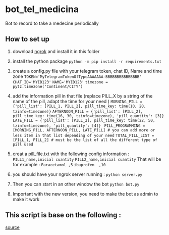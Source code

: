 # bot_tel_medicina
Bot to record to take a medecine periodically

## How to set up
1) download [ngrok](https://ngrok.com/download) and install it in this folder
2) install the python package 
`python -m pip install -r requirements.txt`
3) create a config.py file with your telegram token, chat ID, Name and time zone
`TOKEN='MyTelegramTokenOfTypeAAAAAAA-BBBBBBBBBBBBBBB'`
`CHAT_ID='MYID123'`
`NAME='MYID123'`
`timezone = pytz.timezone('Continent/CITY')`
   
   
4) add the information pill in that file (replace PILL_X by a string of the name of the pill, adapt the time for your need )
`MORNING_PILL = {'pill_list': [PILL_1, PILL_2], pill_time_key: time(10, 20, tzinfo=timezone)}`
`AFTERNOON_PILL = {'pill_list': [PILL_2], pill_time_key: time(16, 30, tzinfo=timezone), 'pill_quantity': [3]}`
`LATE_PILL = {'pill_list': [PILL_2], pill_time_key: time(22, 50, tzinfo=timezone), 'pill_quantity': [4]} `
`PILL_PROGRAMMING = [MORNING_PILL, AFTERNOON_PILL, LATE_PILL] # you can add more or less item in that list depending of your need` 
`TOTAL_PILL_LIST = [PILL_1, PILL_2] # must be the list of all the different type of pill used`

5) creat a pill_file.txt with the following config information :
`PILL1_name,inicial cuantity`
`PILL2_name,inicial cuantity`
That will be for example :
`Paracetamol ,5`
`ibuprofen  ,10`

6) you should have your ngrok server running :
`python server.py` 
7) Then you can start in an other window the bot 
`python bot.py`

8) Important with the new version, you need to make the bot as admin to make it work

## This script is base on the following :
[source](https://djangostars.com/blog/how-to-create-and-deploy-a-telegram-bot/#page)
